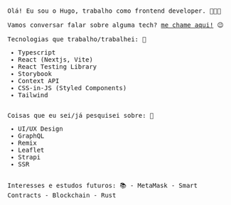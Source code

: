 <samp>
  Olá! Eu sou o Hugo, trabalho como frontend developer. 👨🏻‍💻
  <br/>
  <br/>
  Vamos conversar falar sobre alguma tech? <a href="https://cal.com/hugofortunato">me chame aqui!</a> 😉
  <br/>
  <br/>
  Tecnologias que trabalho/trabalhei: 🎯

  - Typescript
  - React (Nextjs, Vite)
  - React Testing Library
  - Storybook
  - Context API
  - CSS-in-JS (Styled Components)
  - Tailwind
  <br>
  Coisas que eu sei/já pesquisei sobre: 🔭

  - UI/UX Design
  - GraphQL
  - Remix
  - Leaflet
  - Strapi
  - SSR
  <br>
  Interesses e estudos futuros: 📚
  - MetaMask
  - Smart Contracts
  - Blockchain
  - Rust
</samp>
